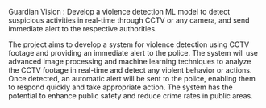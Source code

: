 
Guardian Vision :
Develop a violence detection ML model to detect suspicious activities in real-time through CCTV or any camera, and send immediate alert to the respective authorities.

The project aims to develop a system for violence detection using CCTV footage and providing an immediate alert to the police. The system will use advanced image processing and machine learning techniques to analyze the CCTV footage in real-time and detect any violent behavior or actions. Once detected, an automatic alert will be sent to the police, enabling them to respond quickly and take appropriate action. The system has the potential to enhance public safety and reduce crime rates in public areas.
